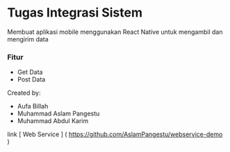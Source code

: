 # Tugas Integrasi Sistem #
Membuat aplikasi mobile menggunakan React Native untuk mengambil dan mengirim data

### Fitur ###
* Get Data
* Post Data


Created by:
* Aufa Billah
* Muhammad Aslam Pangestu
* Muhammad Abdul Karim


link [ Web Service ] ( https://github.com/AslamPangestu/webservice-demo )

